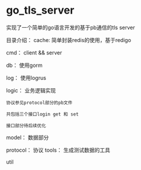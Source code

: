 # go_tls_server

实现了一个简单的go语言开发的基于pb通信的tls server

目录介绍：
cache:
  简单封装redis的使用，基于redigo
  
cmd：
  client && server
  
db：
  使用gorm
  
log：
  使用logrus
  
logic：
  业务逻辑实现
  
    协议参见protocol部分的pb文件
    
    共包括三个接口login get 和 set
    
    接口部分待后续优化
    
model：
  数据部分
  
protocol：
  协议
tools：
  生成测试数据的工具
  
util
